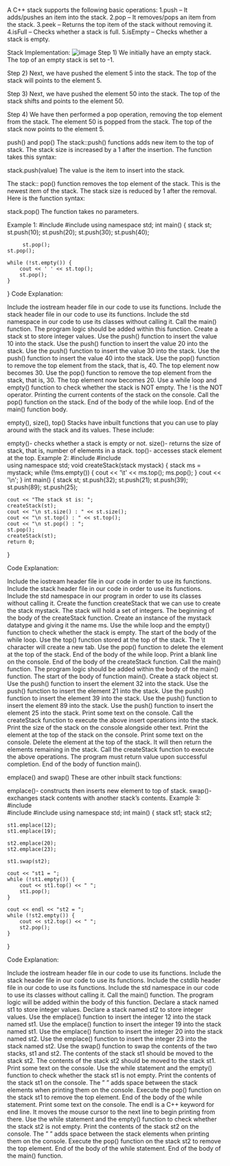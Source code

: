 A C++ stack supports the following basic operations:
1.push – It adds/pushes an item into the stack.
2.pop – It removes/pops an item from the stack.
3.peek – Returns the top item of the stack without removing it.
4.isFull – Checks whether a stack is full.
5.isEmpty – Checks whether a stack is empty.

Stack Implementation:
![image](https://user-images.githubusercontent.com/71644914/143775590-cd1c3252-f56c-43ae-b5d2-8e5c836b103c.png)
Step 1) We initially have an empty stack. The top of an empty stack is set to -1.

Step 2) Next, we have pushed the element 5 into the stack. The top of the stack will points to the element 5.

Step 3) Next, we have pushed the element 50 into the stack. The top of the stack shifts and points to the element 50.

Step 4) We have then performed a pop operation, removing the top element from the stack. The element 50 is popped from the stack. The top of the stack now points to the element 5.

push() and pop()
The stack::push() functions adds new item to the top of stack. The stack size is increased by a 1 after the insertion. The function takes this syntax:

stack.push(value)
The value is the item to insert into the stack.

The stack:: pop() function removes the top element of the stack. This is the newest item of the stack. The stack size is reduced by 1 after the removal. Here is the function syntax:

stack.pop()
The function takes no parameters.

Example 1:
#include <iostream> 
#include <stack> 
using namespace std;
int main() {
	stack<int> st;
	st.push(10);
	st.push(20);
	st.push(30);
	st.push(40);
	
         st.pop();
	st.pop();

	while (!st.empty()) {
		cout << ' ' << st.top();
		st.pop();
	}
}
  Code Explanation:

Include the iostream header file in our code to use its functions.
Include the stack header file in our code to use its functions.
Include the std namespace in our code to use its classes without calling it.
Call the main() function. The program logic should be added within this function.
Create a stack st to store integer values.
Use the push() function to insert the value 10 into the stack.
Use the push() function to insert the value 20 into the stack.
Use the push() function to insert the value 30 into the stack.
Use the push() function to insert the value 40 into the stack.
Use the pop() function to remove the top element from the stack, that is, 40. The top element now becomes 30.
Use the pop() function to remove the top element from the stack, that is, 30. The top element now becomes 20.
Use a while loop and empty() function to check whether the stack is NOT empty. The ! is the NOT operator.
Printing the current contents of the stack on the console.
Call the pop() function on the stack.
End of the body of the while loop.
End of the main() function body.
  
  empty(), size(), top()
Stacks have inbuilt functions that you can use to play around with the stack and its values. These include:

empty()- checks whether a stack is empty or not.
size()- returns the size of stack, that is, number of elements in a stack.
top()- accesses stack element at the top.
Example 2:
#include <iostream> 
#include <stack>  
using namespace std;
void createStack(stack <int> mystack)
{
	stack <int> ms = mystack;
	while (!ms.empty())
	{
		cout << '\t' << ms.top();
		ms.pop();
	}
	cout << '\n';
}
int main()
{
	stack <int> st;
	st.push(32);
	st.push(21);
	st.push(39);
	st.push(89);
	st.push(25);

	cout << "The stack st is: ";
	createStack(st);
	cout << "\n st.size() : " << st.size();
	cout << "\n st.top() : " << st.top();
	cout << "\n st.pop() : ";
	st.pop();
	createStack(st);
	return 0;
}
  
  Code Explanation:

Include the iostream header file in our code in order to use its functions.
Include the stack header file in our code in order to use its functions.
Include the std namespace in our program in order to use its classes without calling it.
Create the function createStack that we can use to create the stack mystack. The stack will hold a set of integers.
The beginning of the body of the createStack function.
Create an instance of the mystack datatype and giving it the name ms.
Use the while loop and the empty() function to check whether the stack is empty.
The start of the body of the while loop.
Use the top() function stored at the top of the stack. The \t character will create a new tab.
Use the pop() function to delete the element at the top of the stack.
End of the body of the while loop.
Print a blank line on the console.
End of the body of the createStack function.
Call the main() function. The program logic should be added within the body of the main() function.
The start of the body of function main().
Create a stack object st.
Use the push() function to insert the element 32 into the stack.
Use the push() function to insert the element 21 into the stack.
Use the push() function to insert the element 39 into the stack.
Use the push() function to insert the element 89 into the stack.
Use the push() function to insert the element 25 into the stack.
Print some text on the console.
Call the createStack function to execute the above insert operations into the stack.
Print the size of the stack on the console alongside other text.
Print the element at the top of the stack on the console.
Print some text on the console.
Delete the element at the top of the stack. It will then return the elements remaining in the stack.
Call the createStack function to execute the above operations.
The program must return value upon successful completion.
End of the body of function main().
  
  emplace() and swap()
These are other inbuilt stack functions:

emplace()- constructs then inserts new element to top of stack.
swap()- exchanges stack contents with another stack’s contents.
Example 3:
#include <iostream>    
#include <stack>
#include <cstdlib>
using namespace std;
int main() {
	stack<int> st1;
	stack<int> st2;

	st1.emplace(12);
	st1.emplace(19);

	st2.emplace(20);
	st2.emplace(23);

	st1.swap(st2);

	cout << "st1 = ";
	while (!st1.empty()) {
		cout << st1.top() << " ";
		st1.pop();
	}

	cout << endl << "st2 = ";
	while (!st2.empty()) {
		cout << st2.top() << " ";
		st2.pop();
	}
}
  
  Code Explanation:

Include the iostream header file in our code to use its functions.
Include the stack header file in our code to use its functions.
Include the cstdlib header file in our code to use its functions.
Include the std namespace in our code to use its classes without calling it.
Call the main() function. The program logic will be added within the body of this function.
Declare a stack named st1 to store integer values.
Declare a stack named st2 to store integer values.
Use the emplace() function to insert the integer 12 into the stack named st1.
Use the emplace() function to insert the integer 19 into the stack named st1.
Use the emplace() function to insert the integer 20 into the stack named st2.
Use the emplace() function to insert the integer 23 into the stack named st2.
Use the swap() function to swap the contents of the two stacks, st1 and st2. The contents of the stack st1 should be moved to the stack st2. The contents of the stack st2 should be moved to the stack st1.
Print some text on the console.
Use the while statement and the empty() function to check whether the stack st1 is not empty.
Print the contents of the stack st1 on the console. The ” ” adds space between the stack elements when printing them on the console.
Execute the pop() function on the stack st1 to remove the top element.
End of the body of the while statement.
Print some text on the console. The endl is a C++ keyword for end line. It moves the mouse cursor to the next line to begin printing from there.
Use the while statement and the empty() function to check whether the stack st2 is not empty.
Print the contents of the stack st2 on the console. The ” ” adds space between the stack elements when printing them on the console.
Execute the pop() function on the stack st2 to remove the top element.
End of the body of the while statement.
End of the body of the main() function.
